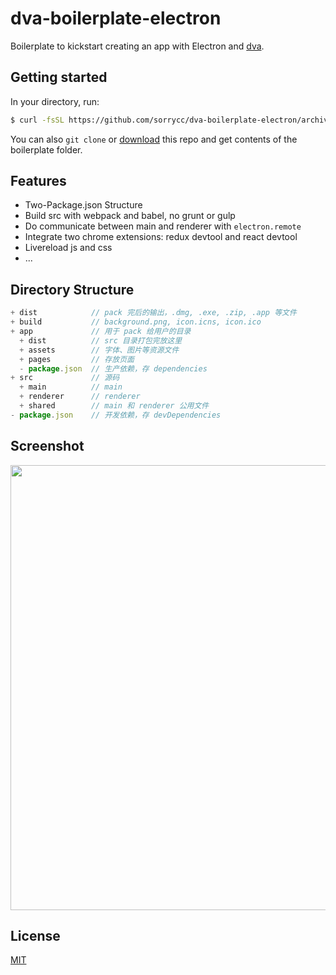 # dva-boilerplate-electron

Boilerplate to kickstart creating an app with Electron and [dva](https://github.com/dvajs/dva).

## Getting started

In your directory, run:

```bash
$ curl -fsSL https://github.com/sorrycc/dva-boilerplate-electron/archive/master.tar.gz | tar -xz --strip-components 2
```

You can also `git clone` or [download](https://github.com/sorrycc/dva-boilerplate-electron/archive/master.zip) this repo and get contents of the boilerplate folder.

## Features

- Two-Package.json Structure
- Build src with webpack and babel, no grunt or gulp
- Do communicate between main and renderer with `electron.remote`
- Integrate two chrome extensions: redux devtool and react devtool
- Livereload js and css
- ...

## Directory Structure

```js
+ dist            // pack 完后的输出，.dmg, .exe, .zip, .app 等文件
+ build           // background.png, icon.icns, icon.ico
+ app             // 用于 pack 给用户的目录
  + dist          // src 目录打包完放这里
  + assets        // 字体、图片等资源文件
  + pages         // 存放页面
  - package.json  // 生产依赖，存 dependencies
+ src             // 源码
  + main          // main
  + renderer      // renderer
  + shared        // main 和 renderer 公用文件
- package.json    // 开发依赖，存 devDependencies
```

## Screenshot

<img src="https://zos.alipayobjects.com/rmsportal/LAARQwsZLSimLnXugGID.png" width="912" height="712" />

## License

[MIT](https://tldrlegal.com/license/mit-license)
